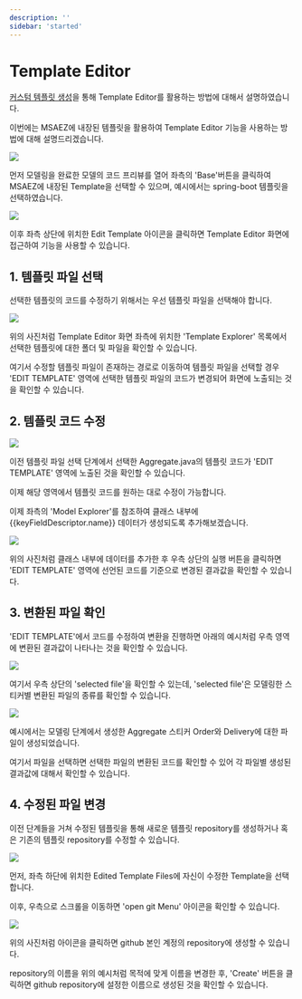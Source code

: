 ```yaml
---
description: ''
sidebar: 'started'
---
```

# Template Editor

[커스텀 템플릿 생성](/custom-template/template-editor-custom-template/)을 통해 Template Editor를 활용하는 방법에 대해서 설명하였습니다.

이번에는 MSAEZ에 내장된 템플릿을 활용하여 Template Editor 기능을 사용하는 방법에 대해 설명드리겠습니다.


![](https://github.com/msa-ez/platform/assets/123912988/cc4af1ed-58eb-4829-b571-8fd11fbe1dc0)

먼저 모델링을 완료한 모델의 코드 프리뷰를 열어 좌측의 'Base'버튼을 클릭하여 MSAEZ에 내장된 Template을 선택할 수 있으며, 예시에서는 spring-boot 템플릿을 선택하였습니다.

![](https://github.com/msa-ez/platform/assets/123912988/5d2ff91f-2992-474f-9104-094e6aa9dd68)

이후 좌측 상단에 위치한 Edit Template 아이콘을 클릭하면 Template Editor 화면에 접근하여 기능을 사용할 수 있습니다.

## 1. 템플릿 파일 선택

선택한 템플릿의 코드를 수정하기 위해서는 우선 템플릿 파일을 선택해야 합니다.

![](https://github.com/msa-ez/platform/assets/123912988/d9680e6b-6a13-4f18-be78-6cf12320b442)

위의 사진처럼 Template Editor 화면 좌측에 위치한 'Template Explorer' 목록에서 선택한 템플릿에 대한 폴더 및 파일을 확인할 수 있습니다.

여기서 수정할 템플릿 파일이 존재하는 경로로 이동하여 템플릿 파일을 선택할 경우 'EDIT TEMPLATE' 영역에 선택한 템플릿 파일의 코드가 변경되어 화면에 노출되는 것을 확인할 수 있습니다.

## 2. 템플릿 코드 수정

![](https://github.com/msa-ez/platform/assets/123912988/f77e8e08-fa7c-4ce6-bf23-acc59c2a703c)

이전 템플릿 파일 선택 단계에서 선택한 Aggregate.java의 템플릿 코드가 'EDIT TEMPLATE' 영역에 노출된 것을 확인할 수 있습니다.

이제 해당 영역에서 템플릿 코드를 원하는 대로 수정이 가능합니다.

이제 좌측의 'Model Explorer'를 참조하여 클래스 내부에 {{keyFieldDescriptor.name}} 데이터가 생성되도록 추가해보겠습니다.

![](https://github.com/msa-ez/platform/assets/123912988/bd096c0e-d7b9-473d-bd90-21ab2b34b8b8)

위의 사진처럼 클래스 내부에 데이터를 추가한 후 우측 상단의 실행 버튼을 클릭하면 'EDIT TEMPLATE' 영역에 선언된 코드를 기준으로 변경된 결과값을 확인할 수 있습니다.

## 3. 변환된 파일 확인

'EDIT TEMPLATE'에서 코드를 수정하여 변환을 진행하면 아래의 예시처럼 우측 영역에 변환된 결과값이 나타나는 것을 확인할 수 있습니다.

![](https://github.com/msa-ez/platform/assets/123912988/7ef625b5-511e-41c9-8ab7-2c4172f03edc)

여기서 우측 상단의 'selected file'을 확인할 수 있는데, 'selected file'은 모델링한 스티커별 변환된 파일의 종류를 확인할 수 있습니다.

![](https://github.com/msa-ez/platform/assets/123912988/b327bc57-3d63-49f2-a906-a111b3c73f4d)

예시에서는 모델링 단계에서 생성한 Aggregate 스티커 Order와 Delivery에 대한 파일이 생성되었습니다.

여기서 파일을 선택하면 선택한 파일의 변환된 코드를 확인할 수 있어 각 파일별 생성된 결과값에 대해서 확인할 수 있습니다.

## 4. 수정된 파일 변경

이전 단계들을 거쳐 수정된 템플릿을 통해 새로운 템플릿 repository를 생성하거나 혹은 기존의 템플릿 repository를 수정할 수 있습니다.

![](https://github.com/msa-ez/platform/assets/123912988/45263853-6e02-42ce-a8f2-103547102032)

먼저, 좌측 하단에 위치한 Edited Template Files에 자신이 수정한 Template을 선택합니다.

이후, 우측으로 스크롤을 이동하면 'open git Menu' 아이콘을 확인할 수 있습니다.

![](https://github.com/msa-ez/platform/assets/123912988/c099e3ee-10b5-4016-9cbf-168ecb5f90ac)

위의 사진처럼 아이콘을 클릭하면 github 본인 계정의 repository에 생성할 수 있습니다.

repository의 이름을 위의 예시처럼 목적에 맞게 이름을 변경한 후, 'Create' 버튼을 클릭하면 github repository에 설정한 이름으로 생성된 것을 확인할 수 있습니다.